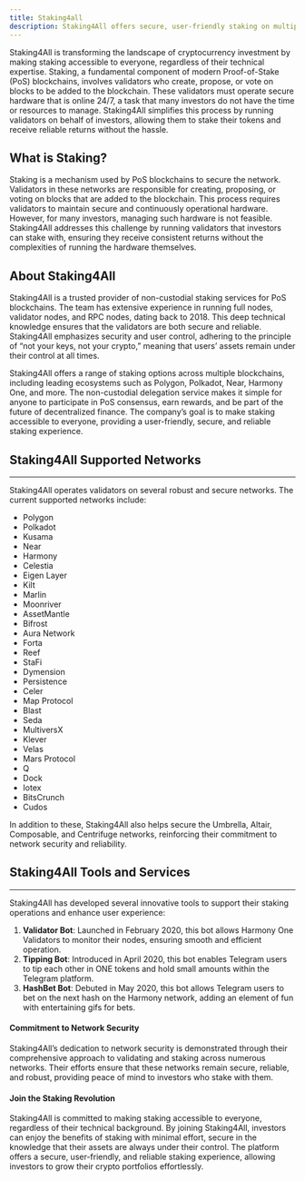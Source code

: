 ```yaml
---
title: Staking4all
description: Staking4All offers secure, user-friendly staking on multiple PoS blockchains. Earn rewards effortlessly with non-custodial services.
---  
```


Staking4All is transforming the landscape of cryptocurrency investment by making staking accessible to everyone, regardless of their technical expertise. Staking, a fundamental component of modern Proof-of-Stake (PoS) blockchains, involves validators who create, propose, or vote on blocks to be added to the blockchain. These validators must operate secure hardware that is online 24/7, a task that many investors do not have the time or resources to manage. Staking4All simplifies this process by running validators on behalf of investors, allowing them to stake their tokens and receive reliable returns without the hassle.

What is Staking?
----------------

Staking is a mechanism used by PoS blockchains to secure the network. Validators in these networks are responsible for creating, proposing, or voting on blocks that are added to the blockchain. This process requires validators to maintain secure and continuously operational hardware. However, for many investors, managing such hardware is not feasible. Staking4All addresses this challenge by running validators that investors can stake with, ensuring they receive consistent returns without the complexities of running the hardware themselves.

## About Staking4All

Staking4All is a trusted provider of non-custodial staking services for PoS blockchains. The team has extensive experience in running full nodes, validator nodes, and RPC nodes, dating back to 2018. This deep technical knowledge ensures that the validators are both secure and reliable. Staking4All emphasizes security and user control, adhering to the principle of “not your keys, not your crypto,” meaning that users’ assets remain under their control at all times.

Staking4All offers a range of staking options across multiple blockchains, including leading ecosystems such as Polygon, Polkadot, Near, Harmony One, and more. The non-custodial delegation service makes it simple for anyone to participate in PoS consensus, earn rewards, and be part of the future of decentralized finance. The company’s goal is to make staking accessible to everyone, providing a user-friendly, secure, and reliable staking experience.

## Staking4All Supported Networks
------------------------------

Staking4All operates validators on several robust and secure networks. The current supported networks include:

- Polygon
- Polkadot
- Kusama
- Near
- Harmony
- Celestia
- Eigen Layer
- Kilt
- Marlin
- Moonriver
- AssetMantle
- Bifrost
- Aura Network
- Forta
- Reef
- StaFi
- Dymension
- Persistence
- Celer
- Map Protocol
- Blast
- Seda
- MultiversX
- Klever
- Velas
- Mars Protocol
- Q
- Dock
- Iotex
- BitsCrunch
- Cudos

In addition to these, Staking4All also helps secure the Umbrella, Altair, Composable, and Centrifuge networks, reinforcing their commitment to network security and reliability.

## Staking4All Tools and Services
------------------------------

Staking4All has developed several innovative tools to support their staking operations and enhance user experience:

1. **Validator Bot**: Launched in February 2020, this bot allows Harmony One Validators to monitor their nodes, ensuring smooth and efficient operation.
2. **Tipping Bot**: Introduced in April 2020, this bot enables Telegram users to tip each other in ONE tokens and hold small amounts within the Telegram platform.
3. **HashBet Bot**: Debuted in May 2020, this bot allows Telegram users to bet on the next hash on the Harmony network, adding an element of fun with entertaining gifs for bets.

#### Commitment to Network Security

Staking4All’s dedication to network security is demonstrated through their comprehensive approach to validating and staking across numerous networks. Their efforts ensure that these networks remain secure, reliable, and robust, providing peace of mind to investors who stake with them.

#### Join the Staking Revolution

Staking4All is committed to making staking accessible to everyone, regardless of their technical background. By joining Staking4All, investors can enjoy the benefits of staking with minimal effort, secure in the knowledge that their assets are always under their control. The platform offers a secure, user-friendly, and reliable staking experience, allowing investors to grow their crypto portfolios effortlessly.
